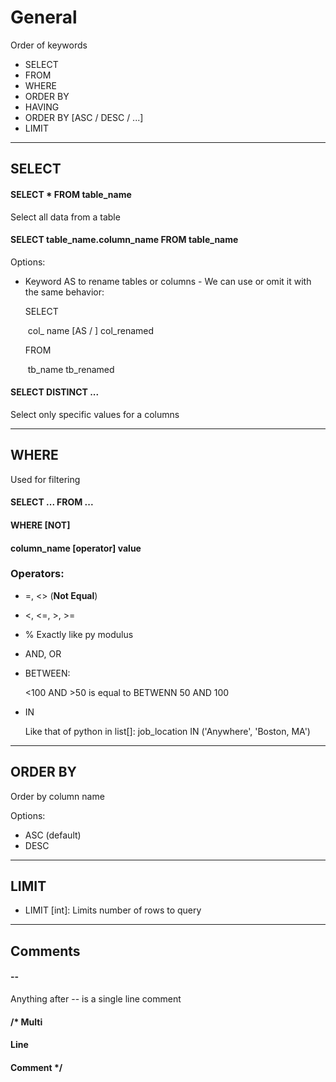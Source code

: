 # General

Order of keywords

- SELECT
- FROM
- WHERE
- ORDER BY
- HAVING
- ORDER BY [ASC / DESC / ...]
- LIMIT



---

## SELECT

#### SELECT * FROM table_name

Select all data from a table

#### SELECT table_name.column_name FROM table_name

Options: 

- Keyword AS to rename tables or columns - We can use or omit it with the same behavior: 

  SELECT 

  ​	col_ name [AS /  ] col_renamed 

  FROM 

  ​	tb_name tb_renamed

  

#### SELECT DISTINCT ...

Select only specific values for a columns

---

## WHERE

Used for filtering

#### SELECT ... FROM ...

#### WHERE [NOT]

#### 	column_name [operator] value

### Operators:

- =, <> (**Not Equal**)

- <, <=, >, >=

- % Exactly like py modulus

- AND, OR

- BETWEEN: 

  <100 AND >50 is equal to BETWENN 50 AND 100

- IN

  Like that of python in list[]: job_location IN ('Anywhere', 'Boston, MA')

---

## ORDER BY

Order by column name

Options:

- ASC (default)
- DESC

---

## LIMIT 

- LIMIT [int]: Limits number of rows to query

---

## Comments

#### --

Anything after -- is a single line comment

#### /* Multi

#### Line 

#### Comment */



